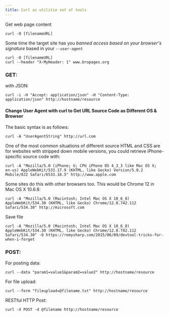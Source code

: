 ```yaml
---
title: Curl as utilitie set of tools
---
```



Get web page content
```
curl -O [filenameURL]
```

Some time the target site has you _banned access based on your browser's signature_ based in your `--user-agent`

```
curl -O [filenameURL]
curl --header "X-MyHeader: 1" www.bropages.org
```

### GET:

with JSON:

```
curl -i -H "Accept: application/json" -H "Content-Type: application/json" http://hostname/resource
```

#### Change User Agent with curl to Get URL Source Code as Different OS & Browser

The basic syntax is as follows:

```
curl -A "UserAgentString" http://url.com
```

One of the most common situations of different source HTML and CSS are for websites with stripped down mobile versions, you could retrieve iPhone-specific source code with:

```
curl -A "Mozilla/5.0 (iPhone; U; CPU iPhone OS 4_3_3 like Mac OS X; en-us) AppleWebKit/533.17.9 (KHTML, like Gecko) Version/5.0.2 Mobile/8J2 Safari/6533.18.5" http://www.apple.com
```

Some sites do this with other browsers too. This would be Chrome 12 in Mac OS X 10.6.8:

```
curl -A "Mozilla/5.0 (Macintosh; Intel Mac OS X 10_6_8) AppleWebKit/534.30 (KHTML, like Gecko) Chrome/12.0.742.112 Safari/534.30" http://microsoft.com
```

Save file
```
curl -A "Mozilla/5.0 (Macintosh; Intel Mac OS X 10_6_8) AppleWebKit/534.30 (KHTML, like Gecko) Chrome/12.0.742.112 Safari/534.30" -O https://remysharp.com/2015/06/09/devtool-tricks-for-when-i-forget
```

### POST:

For posting data:
```
curl --data "param1=value1&param2=value2" http://hostname/resource
```

For file upload:
```
curl --form "fileupload=@filename.txt" http://hostname/resource
```

RESTful HTTP Post:
```
curl -X POST -d @filename http://hostname/resource
```
